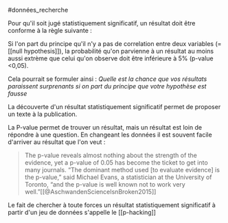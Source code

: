 #données_recherche 

Pour qu'il soit jugé statistiquement significatif, un résultat doit être conforme à la règle suivante : 

Si l'on part du principe qu'il n'y a pas de correlation entre deux variables (= [[null hypothesis]]), la probabilité qu'on parvienne à un résultat au moins aussi extrème que celui qu'on observe doit être inférieure à 5% (p-value <0,05).

Cela pourrait se formuler ainsi : *Quelle est la chance que vos résultats paraissent surprenants si on part du principe que votre hypothèse est fausse*

La découverte d'un résultat statistiquement significatif permet de proposer un texte à la publication.

La P-value permet de trouver un résultat, mais un résultat est loin de répondre à une question. En changeant les données il est souvent facile d'arriver au résultat que l'on veut : 

>The p-value reveals almost nothing about the strength of the evidence, yet a p-value of 0.05 has become the ticket to get into many journals. “The dominant method used \[to evaluate evidence\] is the p-value,” said Michael Evans, a statistician at the University of Toronto, “and the p-value is well known not to work very well.”[[@AschwandenScienceIsnBroken2015]]

Le fait de chercher à toute forces un résultat statistiquement significatif à partir d'un jeu de données s'appelle le [[p-hacking]]

